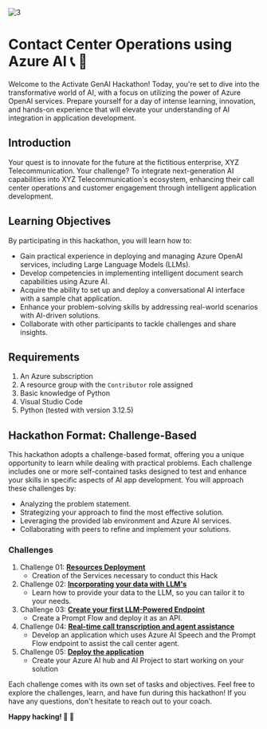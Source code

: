 ![3](https://github.com/user-attachments/assets/dad008f7-0112-45a9-baa0-a2461a67130b)

# Contact Center Operations using Azure AI :telephone_receiver: :robot:
Welcome to the Activate GenAI Hackathon! Today, you're set to dive into the transformative world of AI, with a focus on utilizing the power of Azure OpenAI services. Prepare yourself for a day of intense learning, innovation, and hands-on experience that will elevate your understanding of AI integration in application development.


## Introduction
Your quest is to innovate for the future at the fictitious enterprise, XYZ Telecommunication. Your challenge? To integrate next-generation AI capabilities into XYZ Telecommunication's ecosystem, enhancing their call center operations and customer engagement through intelligent application development.


## Learning Objectives

By participating in this hackathon, you will learn how to:
-	Gain practical experience in deploying and managing Azure OpenAI services, including Large Language Models (LLMs).
-	Develop competencies in implementing intelligent document search capabilities using Azure AI.
-	Acquire the ability to set up and deploy a conversational AI interface with a sample chat application.
-	Enhance your problem-solving skills by addressing real-world scenarios with AI-driven solutions.
-	Collaborate with other participants to tackle challenges and share insights.

## Requirements
1. An Azure subscription
2. A resource group with the `Contributor` role assigned
3. Basic knowledge of Python
4. Visual Studio Code
5. Python (tested with version 3.12.5)

## Hackathon Format: Challenge-Based
This hackathon adopts a challenge-based format, offering you a unique opportunity to learn while dealing with practical problems. Each challenge includes one or more self-contained tasks designed to test and enhance your skills in specific aspects of AI app development. You will approach these challenges by:
- Analyzing the problem statement.
- Strategizing your approach to find the most effective solution.
- Leveraging the provided lab environment and Azure AI services.
- Collaborating with peers to refine and implement your solutions.


### Challenges
1. Challenge 01: **[Resources Deployment](Challenge1/README.md)**
   - Creation of the Services necessary to conduct this Hack
2. Challenge 02: **[Incorporating your data with LLM's](Challenge2/README.md)**
   - Learn how to provide your data to the LLM, so you can tailor it to your needs.
3. Challenge 03: **[Create your first LLM-Powered Endpoint](Challenge3/README.md)**
   - Create a Prompt Flow and deploy it as an API.
4. Challenge 04: **[Real-time call transcription and agent assistance](Challenge4/README.md)**
   - Develop an application which uses Azure AI Speech and the Prompt Flow endpoint to assist the call center agent.
5. Challenge 05: **[Deploy the application](Challenge5/README.md)**
   - Create your Azure AI hub and AI Project to start working on your solution
  
Each challenge comes with its own set of tasks and objectives. Feel free to explore the challenges, learn, and have fun during this hackathon! If you have any questions, don't hesitate to reach out to your coach.

**Happy hacking! :rocket: :rocket:**
